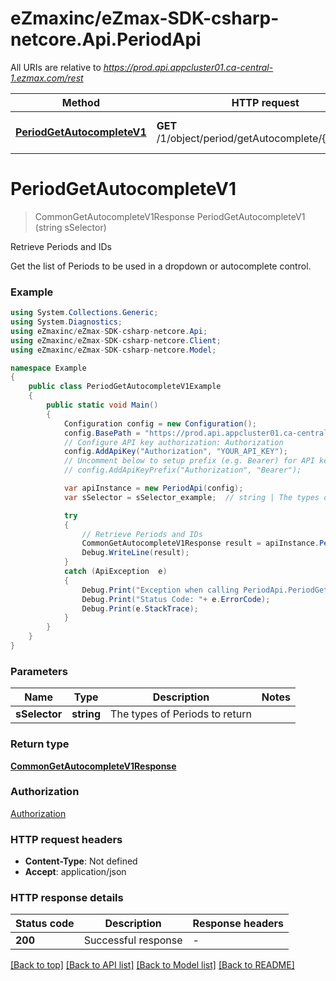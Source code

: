 # eZmaxinc/eZmax-SDK-csharp-netcore.Api.PeriodApi

All URIs are relative to *https://prod.api.appcluster01.ca-central-1.ezmax.com/rest*

Method | HTTP request | Description
------------- | ------------- | -------------
[**PeriodGetAutocompleteV1**](PeriodApi.md#periodgetautocompletev1) | **GET** /1/object/period/getAutocomplete/{sSelector} | Retrieve Periods and IDs


<a name="periodgetautocompletev1"></a>
# **PeriodGetAutocompleteV1**
> CommonGetAutocompleteV1Response PeriodGetAutocompleteV1 (string sSelector)

Retrieve Periods and IDs

Get the list of Periods to be used in a dropdown or autocomplete control.

### Example
```csharp
using System.Collections.Generic;
using System.Diagnostics;
using eZmaxinc/eZmax-SDK-csharp-netcore.Api;
using eZmaxinc/eZmax-SDK-csharp-netcore.Client;
using eZmaxinc/eZmax-SDK-csharp-netcore.Model;

namespace Example
{
    public class PeriodGetAutocompleteV1Example
    {
        public static void Main()
        {
            Configuration config = new Configuration();
            config.BasePath = "https://prod.api.appcluster01.ca-central-1.ezmax.com/rest";
            // Configure API key authorization: Authorization
            config.AddApiKey("Authorization", "YOUR_API_KEY");
            // Uncomment below to setup prefix (e.g. Bearer) for API key, if needed
            // config.AddApiKeyPrefix("Authorization", "Bearer");

            var apiInstance = new PeriodApi(config);
            var sSelector = sSelector_example;  // string | The types of Periods to return

            try
            {
                // Retrieve Periods and IDs
                CommonGetAutocompleteV1Response result = apiInstance.PeriodGetAutocompleteV1(sSelector);
                Debug.WriteLine(result);
            }
            catch (ApiException  e)
            {
                Debug.Print("Exception when calling PeriodApi.PeriodGetAutocompleteV1: " + e.Message );
                Debug.Print("Status Code: "+ e.ErrorCode);
                Debug.Print(e.StackTrace);
            }
        }
    }
}
```

### Parameters

Name | Type | Description  | Notes
------------- | ------------- | ------------- | -------------
 **sSelector** | **string**| The types of Periods to return | 

### Return type

[**CommonGetAutocompleteV1Response**](CommonGetAutocompleteV1Response.md)

### Authorization

[Authorization](../README.md#Authorization)

### HTTP request headers

 - **Content-Type**: Not defined
 - **Accept**: application/json

### HTTP response details
| Status code | Description | Response headers |
|-------------|-------------|------------------|
| **200** | Successful response |  -  |

[[Back to top]](#) [[Back to API list]](../README.md#documentation-for-api-endpoints) [[Back to Model list]](../README.md#documentation-for-models) [[Back to README]](../README.md)

